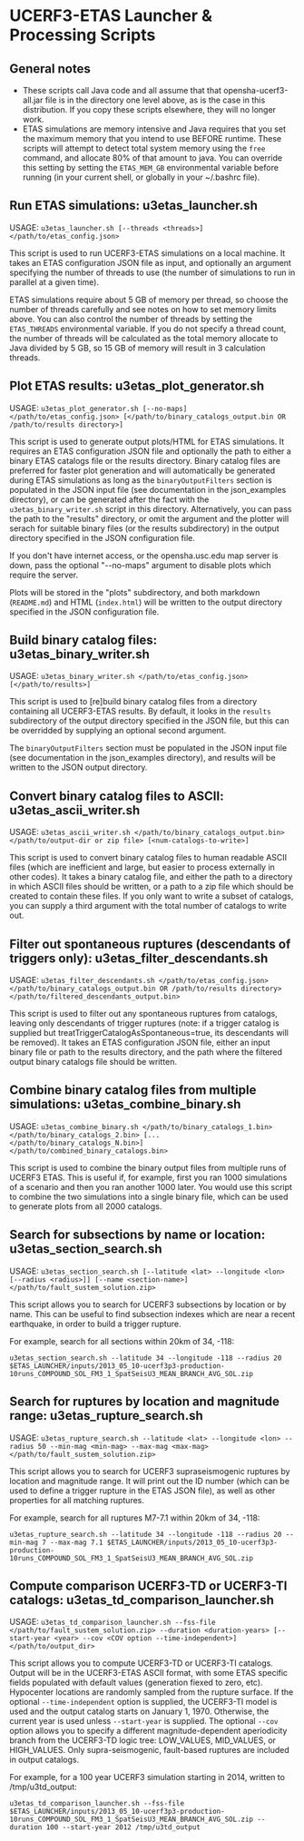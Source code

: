 # UCERF3-ETAS Launcher & Processing Scripts

## General notes

* These scripts call Java code and all assume that that opensha-ucerf3-all.jar file is in the directory one level above, as is the case in this distribution. If you copy these scripts elsewhere, they will no longer work.
* ETAS simulations are memory intensive and Java requires that you set the maximum memory that you intend to use BEFORE runtime. These scripts will attempt to detect total system memory using the `free` command, and allocate 80% of that amount to java. You can override this setting by setting the `ETAS_MEM_GB` environmental variable before running (in your current shell, or globally in your ~/.bashrc file).

## Run ETAS simulations: u3etas_launcher.sh

USAGE: `u3etas_launcher.sh [--threads <threads>] </path/to/etas_config.json>`

This script is used to run UCERF3-ETAS simulations on a local machine. It takes an ETAS configuration JSON file as input, and optionally an argument specifying the number of threads to use (the number of simulations to run in parallel at a given time).

ETAS simulations require about 5 GB of memory per thread, so choose the number of threads carefully and see notes on how to set memory limits above. You can also control the number of threads by setting the `ETAS_THREADS` environmental variable. If you do not specify a thread count, the number of threads will be calculated as the total memory allocate to Java divided by 5 GB, so 15 GB of memory will result in 3 calculation threads.

## Plot ETAS results: u3etas_plot_generator.sh

USAGE: `u3etas_plot_generator.sh [--no-maps] </path/to/etas_config.json> [</path/to/binary_catalogs_output.bin OR /path/to/results directory>]`

This script is used to generate output plots/HTML for ETAS simulations. It requires an ETAS configuration JSON file and optionally the path to either a binary ETAS catalogs file or the results directory. Binary catalog files are preferred for faster plot generation and will automatically be generated during ETAS simulations as long as the `binaryOutputFilters` section is populated in the JSON input file (see documentation in the json_examples directory), or can be generated after the fact with the `u3etas_binary_writer.sh` script in this directory. Alternatively, you can pass the path to the "results" directory, or omit the argument and the plotter will serach for suitable binary files (or the results subdirectory) in the output directory specified in the JSON configuration file.

If you don't have internet access, or the opensha.usc.edu map server is down, pass the optional "--no-maps" argument to disable plots which require the server.

Plots will be stored in the "plots" subdirectory, and both markdown (`README.md`) and HTML (`index.html`) will be written to the output directory specified in the JSON configuration file.

## Build binary catalog files: u3etas_binary_writer.sh

USAGE: `u3etas_binary_writer.sh </path/to/etas_config.json> [</path/to/results>]`

This script is used to [re]build binary catalog files from a directory containing all UCERF3-ETAS results. By default, it looks in the `results` subdirectory of the output directory specified in the JSON file, but this can be overridded by supplying an optional second argument.

The `binaryOutputFilters` section must be populated in the JSON input file (see documentation in the json_examples directory), and results will be written to the JSON output directory.

## Convert binary catalog files to ASCII: u3etas_ascii_writer.sh

USAGE: `u3etas_ascii_writer.sh </path/to/binary_catalogs_output.bin> </path/to/output-dir or zip file> [<num-catalogs-to-write>]`

This script is used to convert binary catalog files to human readable ASCII files (which are inefficient and large, but easier to process externally in other codes). It takes a binary catalog file, and either the path to a directory in which ASCII files should be written, or a path to a zip file which should be created to contain these files. If you only want to write a subset of catalogs, you can supply a third argument with the total number of catalogs to write out.

## Filter out spontaneous ruptures (descendants of triggers only): u3etas_filter_descendants.sh

USAGE: `u3etas_filter_descendants.sh </path/to/etas_config.json> </path/to/binary_catalogs_output.bin OR /path/to/results directory> </path/to/filtered_descendants_output.bin>`

This script is used to filter out any spontaneous ruptures from catalogs, leaving only descendants of trigger ruptures (note: if a trigger catalog is supplied but treatTriggerCatalogAsSpontaneous=true, its descendants will be removed). It takes an ETAS configuration JSON file, either an input binary file or path to the results directory, and the path where the filtered output binary catalogs file should be written.

## Combine binary catalog files from multiple simulations: u3etas_combine_binary.sh

USAGE: `u3etas_combine_binary.sh </path/to/binary_catalogs_1.bin> </path/to/binary_catalogs_2.bin> [... </path/to/binary_catalogs_N.bin>] </path/to/combined_binary_catalogs.bin>`

This script is used to combine the binary output files from multiple runs of UCERF3 ETAS. This is useful if, for example, first you ran 1000 simulations of a scenario and then you ran another 1000 later. You would use this script to combine the two simulations into a single binary file, which can be used to generate plots from all 2000 catalogs.

## Search for subsections by name or location: u3etas_section_search.sh

USAGE: `u3etas_section_search.sh [--latitude <lat> --longitude <lon> [--radius <radius>]] [--name <section-name>] </path/to/fault_sustem_solution.zip>`

This script allows you to search for UCERF3 subsections by location or by name. This can be useful to find subsection indexes which are near a recent earthquake, in order to build a trigger rupture.

For example, search for all sections within 20km of 34, -118:

`u3etas_section_search.sh --latitude 34 --longitude -118 --radius 20 $ETAS_LAUNCHER/inputs/2013_05_10-ucerf3p3-production-10runs_COMPOUND_SOL_FM3_1_SpatSeisU3_MEAN_BRANCH_AVG_SOL.zip`

## Search for ruptures by location and magnitude range: u3etas_rupture_search.sh

USAGE: `u3etas_rupture_search.sh --latitude <lat> --longitude <lon> --radius 50 --min-mag <min-mag> --max-mag <max-mag> </path/to/fault_sustem_solution.zip>`

This script allows you to search for UCERF3 supraseismogenic ruptures by location and magnitude range. It will print out the ID number (which can be used to define a trigger rupture in the ETAS JSON file), as well as other properties for all matching ruptures.

For example, search for all ruptures M7-7.1 within 20km of 34, -118:

`u3etas_rupture_search.sh --latitude 34 --longitude -118 --radius 20 --min-mag 7 --max-mag 7.1 $ETAS_LAUNCHER/inputs/2013_05_10-ucerf3p3-production-10runs_COMPOUND_SOL_FM3_1_SpatSeisU3_MEAN_BRANCH_AVG_SOL.zip`

## Compute comparison UCERF3-TD or UCERF3-TI catalogs: u3etas_td_comparison_launcher.sh

USAGE: `u3etas_td_comparison_launcher.sh --fss-file </path/to/fault_sustem_solution.zip> --duration <duration-years> [--start-year <year> --cov <COV option --time-independent>] </path/to/output_dir>`

This script allows you to compute UCERF3-TD or UCERF3-TI catalogs. Output will be in the UCERF3-ETAS ASCII format, with some ETAS specific fields populated with default values (generation fiexed to zero, etc). Hypocenter locations are randomly sampled from the rupture surface. If the optional `--time-independent` option is supplied, the UCERF3-TI model is used and the output catalog starts on January 1, 1970. Otherwise, the current year is used unless `--start-year` is supplied. The optional `--cov` option allows you to specify a different magnitude-dependent aperiodicity branch from the UCERF3-TD logic tree: LOW_VALUES, MID_VALUES, or HIGH_VALUES. Only supra-seismogenic, fault-based ruptures are included in output catalogs.

For example, for a 100 year UCERF3 simulation starting in 2014, written to /tmp/u3td_output:

`u3etas_td_comparison_launcher.sh --fss-file $ETAS_LAUNCHER/inputs/2013_05_10-ucerf3p3-production-10runs_COMPOUND_SOL_FM3_1_SpatSeisU3_MEAN_BRANCH_AVG_SOL.zip --duration 100 --start-year 2012 /tmp/u3td_output`
